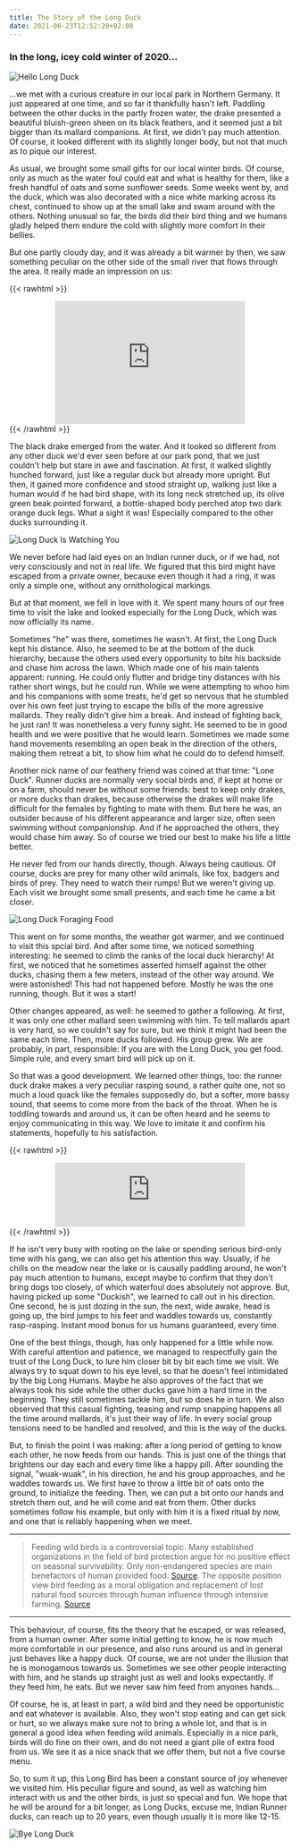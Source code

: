 ```yaml
---
title: The Story of the Long Duck
date: 2021-06-23T12:52:20+02:00
---
```


### In the long, icey cold winter of 2020...

![Hello Long Duck](../images/ld1.jpg)

...we met with a curious creature in our local park in Northern Germany. It just appeared at one time, and so far it thankfully hasn't left. Paddling between the other ducks in the partly frozen water, the drake presented a beautiful bluish-green sheen on its black feathers, and it seemed just a bit bigger than its mallard companions. At first, we didn't pay much attention. Of course, it looked different with its slightly longer body, but not that much as to pique our interest. 

As usual, we brought some small gifts for our local winter birds. Of course, only as much as the water foul could eat and what is healthy for them, like a fresh handful of oats and some sunflower seeds. 
Some weeks went by, and the duck, which was also decorated with a nice white marking across its chest, continued to show up at the small lake and swam around with the others. Nothing unusual so far, the birds did their bird thing and we humans gladly helped them endure the cold with slightly more comfort in their bellies. 

But one partly cloudy day, and it was already a bit warmer by then, we saw something peculiar on the other side of the small river that flows through the area. It really made an impression on us:

{{< rawhtml >}}
<center>
<iframe src='https://www.xeno-canto.org/659518/embed' scrolling='no' frameborder='0' width='340' height='220'></iframe>
</center>
{{< /rawhtml >}}

The black drake emerged from the water. And it looked so different from any other duck we'd ever seen before at our park pond, that we just couldn't help but stare in awe and fascination. At first, it walked slightly hunched forward, just like a regular duck but already more upright. But then, it gained more confidence and stood straight up, walking just like a human would if he had bird shape, with its long neck stretched up, its olive green beak pointed forward, a bottle-shaped body perched atop two dark orange duck legs. What a sight it was! Especially compared to the other ducks surrounding it.

![Long Duck Is Watching You](../images/ld2.jpg)

We never before had laid eyes on an Indian runner duck, or if we had, not very consciously and not in real life. We figured that this bird might have escaped from a private owner, because even though it had a ring, it was only a simple one, without any ornithological markings. 

But at that moment, we fell in love with it. We spent many hours of our free time to visit the lake and looked especially for the Long Duck, which was now officially its name.

Sometimes "he" was there, sometimes he wasn't. At first, the Long Duck kept his distance. Also, he seemed to be at the bottom of the duck hierarchy, because the others used every opportunity to bite his backside and chase him across the lawn. Which made one of his main talents apparent: running. He could only flutter and bridge tiny distances with his rather short wings, but he could run. While we were attempting to whoo him and his companions with some treats, he'd get so nervous that he stumbled over his own feet just trying to escape the bills of the more agressive mallards. They really didn't give him a break. And instead of fighting back, he just ran! It was nonetheless a very funny sight. He seemed to be in good health and we were positive that he would learn. Sometimes we made some hand movements resembling an open beak in the direction of the others, making them retreat a bit, to show him what he could do to defend himself.

Another nick name of our feathery friend was coined at that time: "Lone Duck". Runner ducks are normally very social birds and, if kept at home or on a farm, should never be without some friends: best to keep only drakes, or more ducks than drakes, because otherwise the drakes will make life difficult for the females by fighting to mate with them.
But here he was, an outsider because of his different appearance and larger size, often seen swimming without companionship. And if he approached the others, they would chase him away. So of course we tried our best to make his life a little better.

He never fed from our hands directly, though. Always being cautious. Of course, ducks are prey for many other wild animals, like fox, badgers and birds of prey. They need to watch their rumps! But we weren't giving up. Each visit we brought some small presents, and each time he came a bit closer. 

![Long Duck Foraging Food](../images/ld3.jpg)

This went on for some months, the weather got warmer, and we continued to visit this spcial bird. And after some time, we noticed something interesting: he seemed to climb the ranks of the local duck hierarchy! At first, we noticed that he sometimes asserted himself against the other ducks, chasing them a few meters, instead of the other way around. We were astonished! This had not happened before. Mostly he was the one running, though. But it was a start!

Other changes appeared, as well: he seemed to gather a following. At first, it was only one other mallard seen swimming with him. To tell mallards apart is very hard, so we couldn't say for sure, but we think it might had been the same each time. Then, more ducks followed. His group grew. We are probably, in part, responsible: If you are with the Long Duck, you get food. Simple rule, and every smart bird will pick up on it.


So that was a good development. We learned other things, too: the runner duck drake makes a very peculiar rasping sound, a rather quite one, not so much a loud quack like the females supposedly do, but a softer, more bassy sound, that seems to come more from the back of the throat. When he is toddling towards and around us, it can be often heard and he seems to enjoy communicating in this way. We love to imitate it and confirm his statements, hopefully to his satisfaction.


{{< rawhtml >}}
<center>
<iframe src='https://www.xeno-canto.org/658853/embed?simple=1' scrolling='no' frameborder='0' width='340' height='115'></iframe>
</center>
{{< /rawhtml >}}

If he isn't very busy with rooting on the lake or spending serious bird-only time with his gang, we can also get his attention this way. Usually, if he chills on the meadow near the lake or is causally paddling around, he won't pay much attention to humans, except maybe to confirm that they don't bring dogs too closely, of which waterfoul does absolutely not approve. But, having picked up some "Duckish", we learned to call out in his direction. One second, he is just dozing in the sun, the next, wide awake, head is going up, the bird jumps to his feet and waddles towards us, constantly rasp-rasping. Instant mood bonus for us humans guaranteed, every time.

One of the best things, though, has only happened for a little while now. With careful attention and patience, we managed to respectfully gain the trust of the Long Duck, to lure him closer bit by bit each time we visit. We always try to squat down to his eye level, so that he doesn't feel intimidated by the big Long Humans. Maybe he also approves of the fact that we always took his side while the other ducks gave him a hard time in the beginning. They still sometimes tackle him, but so does he in turn. We also observed that this casual fighting, teasing and rump snapping happens all the time around mallards, it's just their way of life. In every social group tensions need to be handled and resolved, and this is the way of the ducks. 

But, to finish the point I was making: after a long period of getting to know each other, he now feeds from our hands. This is just one of the things that brightens our day each and every time like a happy pill. After sounding the signal, "wuak-wuak", in his direction, he and his group approaches, and he waddles towards us. We first have to throw a little bit of oats onto the ground, to initialize the feeding. Then, we can put a bit onto our hands and stretch them out, and he will come and eat from them. Other ducks sometimes follow his example, but only with him it is a fixed ritual by now, and one that is reliably happening when we meet.

---

> Feeding wild birds is a controversial topic. Many established organizations in the field of bird protection argue for no positive effect on seasonal survivability. Only non-endangered species are main benefactors of human provided food. [Source](https://www.nabu.de/tiere-und-pflanzen/voegel/helfen/06331.html). The opposite position view bird feeding as a moral obligation and replacement of lost natural food sources through human influence through intensive farming. [Source](https://www.amazon.de/-/en/Peter-Berthold/dp/3440156931)

---

This behaviour, of course, fits the theory that he escaped, or was released, from a human owner. After some initial getting to know, he is now much more comfortable in our presence, and also runs around us and in general just behaves like a happy duck.
Of course, we are not under the illusion that he is monogamous towards us. Sometimes we see other people interacting with him, and he stands up straight just as well and looks expectantly. If they feed him, he eats. But we never saw him feed from anyones hands...

Of course, he is, at least in part, a wild bird and they need be opportunistic and eat whatever is available. Also, they won't stop eating and can get sick or hurt, so we always make sure not to bring a whole lot, and that is in general a good idea when feeding wild animals. Especially in a nice park, birds will do fine on their own, and do not need a giant pile of extra food from us. We see it as a nice snack that we offer them, but not a five course menu.

So, to sum it up, this Long Bird has been a constant source of joy whenever we visited him. His peculiar figure and sound, as well as watching him interact with us and the other birds, is just so special and fun. We hope that he will be around for a bit longer, as Long Ducks, excuse me, Indian Runner ducks, can reach up to 20 years, even though usually it is more like 12-15.

![Bye Long Duck](../images/ld4.jpg)


